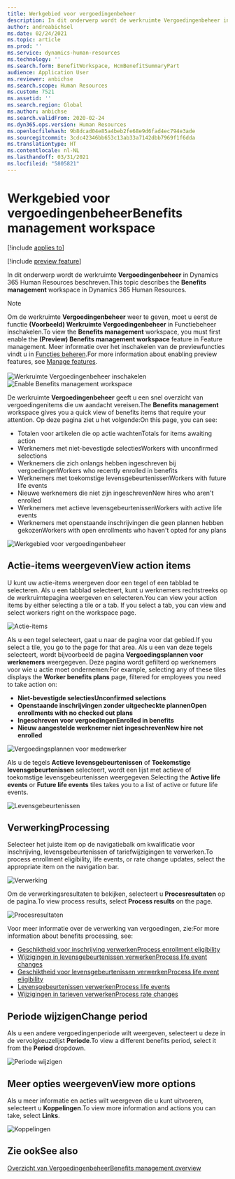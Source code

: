 ```yaml
---
title: Werkgebied voor vergoedingenbeheer
description: In dit onderwerp wordt de werkruimte Vergoedingenbeheer in Dynamics 365 Human Resources beschreven.
author: andreabichsel
ms.date: 02/24/2021
ms.topic: article
ms.prod: ''
ms.service: dynamics-human-resources
ms.technology: ''
ms.search.form: BenefitWorkspace, HcmBenefitSummaryPart
audience: Application User
ms.reviewer: anbichse
ms.search.scope: Human Resources
ms.custom: 7521
ms.assetid: ''
ms.search.region: Global
ms.author: anbichse
ms.search.validFrom: 2020-02-24
ms.dyn365.ops.version: Human Resources
ms.openlocfilehash: 9b8dcad04e85a4beb2fe68e9d6fad4ec794e3ade
ms.sourcegitcommit: 3cdc42346bb653c13ab33a7142dbb7969f1f6dda
ms.translationtype: HT
ms.contentlocale: nl-NL
ms.lasthandoff: 03/31/2021
ms.locfileid: "5805821"
---
```

# <a name="benefits-management-workspace"></a><span data-ttu-id="0b281-103">Werkgebied voor vergoedingenbeheer</span><span class="sxs-lookup"><span data-stu-id="0b281-103">Benefits management workspace</span></span>

[!include [applies to](../includes/applies-to-hr.md)]

[!include [preview feature](./includes/preview-feature.md)]

<span data-ttu-id="0b281-104">In dit onderwerp wordt de werkruimte **Vergoedingenbeheer** in Dynamics 365 Human Resources beschreven.</span><span class="sxs-lookup"><span data-stu-id="0b281-104">This topic describes the **Benefits management** workspace in Dynamics 365 Human Resources.</span></span>

> [!NOTE]
> <span data-ttu-id="0b281-105">Om de werkruimte **Vergoedingenbeheer** weer te geven, moet u eerst de functie **(Voorbeeld) Werkruimte Vergoedingenbeheer** in Functiebeheer inschakelen.</span><span class="sxs-lookup"><span data-stu-id="0b281-105">To view the **Benefits management** workspace, you must first enable the **(Preview) Benefits management workspace** feature in Feature management.</span></span> <span data-ttu-id="0b281-106">Meer informatie over het inschakelen van de previewfuncties vindt u in [Functies beheren](../hr-admin-manage-features.md).</span><span class="sxs-lookup"><span data-stu-id="0b281-106">For more information about enabling preview features, see [Manage features](../hr-admin-manage-features.md).</span></span><br><br><span data-ttu-id="0b281-107">![Werkruimte Vergoedingenbeheer inschakelen](./media/hr-benefits-management-workspace-enable.png)</span><span class="sxs-lookup"><span data-stu-id="0b281-107">![Enable Benefits management workspace](./media/hr-benefits-management-workspace-enable.png)</span></span>

<span data-ttu-id="0b281-108">De werkruimte **Vergoedingenbeheer** geeft u een snel overzicht van vergoedingenitems die uw aandacht vereisen.</span><span class="sxs-lookup"><span data-stu-id="0b281-108">The **Benefits management** workspace gives you a quick view of benefits items that require your attention.</span></span> <span data-ttu-id="0b281-109">Op deze pagina ziet u het volgende:</span><span class="sxs-lookup"><span data-stu-id="0b281-109">On this page, you can see:</span></span>

- <span data-ttu-id="0b281-110">Totalen voor artikelen die op actie wachten</span><span class="sxs-lookup"><span data-stu-id="0b281-110">Totals for items awaiting action</span></span>
- <span data-ttu-id="0b281-111">Werknemers met niet-bevestigde selecties</span><span class="sxs-lookup"><span data-stu-id="0b281-111">Workers with unconfirmed selections</span></span>
- <span data-ttu-id="0b281-112">Werknemers die zich onlangs hebben ingeschreven bij vergoedingen</span><span class="sxs-lookup"><span data-stu-id="0b281-112">Workers who recently enrolled in benefits</span></span>
- <span data-ttu-id="0b281-113">Werknemers met toekomstige levensgebeurtenissen</span><span class="sxs-lookup"><span data-stu-id="0b281-113">Workers with future life events</span></span>
- <span data-ttu-id="0b281-114">Nieuwe werknemers die niet zijn ingeschreven</span><span class="sxs-lookup"><span data-stu-id="0b281-114">New hires who aren't enrolled</span></span>
- <span data-ttu-id="0b281-115">Werknemers met actieve levensgebeurtenissen</span><span class="sxs-lookup"><span data-stu-id="0b281-115">Workers with active life events</span></span>
- <span data-ttu-id="0b281-116">Werknemers met openstaande inschrijvingen die geen plannen hebben gekozen</span><span class="sxs-lookup"><span data-stu-id="0b281-116">Workers with open enrollments who haven't opted for any plans</span></span>

![Werkgebied voor vergoedingenbeheer](./media/hr-benefits-management-workspace.png)

## <a name="view-action-items"></a><span data-ttu-id="0b281-118">Actie-items weergeven</span><span class="sxs-lookup"><span data-stu-id="0b281-118">View action items</span></span>

<span data-ttu-id="0b281-119">U kunt uw actie-items weergeven door een tegel of een tabblad te selecteren. Als u een tabblad selecteert, kunt u werknemers rechtstreeks op de werkruimtepagina weergeven en selecteren.</span><span class="sxs-lookup"><span data-stu-id="0b281-119">You can view your action items by either selecting a tile or a tab. If you select a tab, you can view and select workers right on the workspace page.</span></span>

![Actie-items](./media/hr-benefits-management-workspace-action-items.png)

<span data-ttu-id="0b281-121">Als u een tegel selecteert, gaat u naar de pagina voor dat gebied.</span><span class="sxs-lookup"><span data-stu-id="0b281-121">If you select a tile, you go to the page for that area.</span></span> <span data-ttu-id="0b281-122">Als u een van deze tegels selecteert, wordt bijvoorbeeld de pagina **Vergoedingsplannen voor werknemers** weergegeven. Deze pagina wordt gefilterd op werknemers voor wie u actie moet ondernemen:</span><span class="sxs-lookup"><span data-stu-id="0b281-122">For example, selecting any of these tiles displays the **Worker benefits plans** page, filtered for employees you need to take action on:</span></span>

- <span data-ttu-id="0b281-123">**Niet-bevestigde selecties**</span><span class="sxs-lookup"><span data-stu-id="0b281-123">**Unconfirmed selections**</span></span>
- <span data-ttu-id="0b281-124">**Openstaande inschrijvingen zonder uitgecheckte plannen**</span><span class="sxs-lookup"><span data-stu-id="0b281-124">**Open enrollments with no checked out plans**</span></span>
- <span data-ttu-id="0b281-125">**Ingeschreven voor vergoedingen**</span><span class="sxs-lookup"><span data-stu-id="0b281-125">**Enrolled in benefits**</span></span>
- <span data-ttu-id="0b281-126">**Nieuw aangestelde werknemer niet ingeschreven**</span><span class="sxs-lookup"><span data-stu-id="0b281-126">**New hire not enrolled**</span></span>

![Vergoedingsplannen voor medewerker](./media/hr-benefits-management-workspace-plans.png)

<span data-ttu-id="0b281-128">Als u de tegels **Actieve levensgebeurtenissen** of **Toekomstige levensgebeurtenissen** selecteert, wordt een lijst met actieve of toekomstige levensgebeurtenissen weergegeven.</span><span class="sxs-lookup"><span data-stu-id="0b281-128">Selecting the **Active life events** or **Future life events** tiles takes you to a list of active or future life events.</span></span>

![Levensgebeurtenissen](./media/hr-benefits-management-workspace-life-events.png)

## <a name="processing"></a><span data-ttu-id="0b281-130">Verwerking</span><span class="sxs-lookup"><span data-stu-id="0b281-130">Processing</span></span>

<span data-ttu-id="0b281-131">Selecteer het juiste item op de navigatiebalk om kwalificatie voor inschrijving, levensgebeurtenissen of tariefwijzigingen te verwerken.</span><span class="sxs-lookup"><span data-stu-id="0b281-131">To process enrollment eligibility, life events, or rate change updates, select the appropriate item on the navigation bar.</span></span>

![Verwerking](./media/hr-benefits-management-workspace-processing.png)

<span data-ttu-id="0b281-133">Om de verwerkingsresultaten te bekijken, selecteert u **Procesresultaten** op de pagina.</span><span class="sxs-lookup"><span data-stu-id="0b281-133">To view process results, select **Process results** on the page.</span></span>

![Procesresultaten](./media/hr-benefits-management-workspace-process-results.png)

<span data-ttu-id="0b281-135">Voor meer informatie over de verwerking van vergoedingen, zie:</span><span class="sxs-lookup"><span data-stu-id="0b281-135">For more information about benefits processing, see:</span></span>

- [<span data-ttu-id="0b281-136">Geschiktheid voor inschrijving verwerken</span><span class="sxs-lookup"><span data-stu-id="0b281-136">Process enrollment eligibility</span></span>](hr-benefits-process-enrollment-eligibility.md)
- [<span data-ttu-id="0b281-137">Wijzigingen in levensgebeurtenissen verwerken</span><span class="sxs-lookup"><span data-stu-id="0b281-137">Process life event changes</span></span>](hr-benefits-process-life-event-changes.md)
- [<span data-ttu-id="0b281-138">Geschiktheid voor levensgebeurtenissen verwerken</span><span class="sxs-lookup"><span data-stu-id="0b281-138">Process life event eligibility</span></span>](hr-benefits-process-life-event-eligibility.md)
- [<span data-ttu-id="0b281-139">Levensgebeurtenissen verwerken</span><span class="sxs-lookup"><span data-stu-id="0b281-139">Process life events</span></span>](hr-benefits-process-life-events.md)
- [<span data-ttu-id="0b281-140">Wijzigingen in tarieven verwerken</span><span class="sxs-lookup"><span data-stu-id="0b281-140">Process rate changes</span></span>](hr-benefits-process-rate-changes.md)

## <a name="change-period"></a><span data-ttu-id="0b281-141">Periode wijzigen</span><span class="sxs-lookup"><span data-stu-id="0b281-141">Change period</span></span>

<span data-ttu-id="0b281-142">Als u een andere vergoedingenperiode wilt weergeven, selecteert u deze in de vervolgkeuzelijst **Periode**.</span><span class="sxs-lookup"><span data-stu-id="0b281-142">To view a different benefits period, select it from the **Period** dropdown.</span></span>

![Periode wijzigen](./media/hr-benefits-management-workspace-period.png)

## <a name="view-more-options"></a><span data-ttu-id="0b281-144">Meer opties weergeven</span><span class="sxs-lookup"><span data-stu-id="0b281-144">View more options</span></span>

<span data-ttu-id="0b281-145">Als u meer informatie en acties wilt weergeven die u kunt uitvoeren, selecteert u **Koppelingen**.</span><span class="sxs-lookup"><span data-stu-id="0b281-145">To view more information and actions you can take, select **Links**.</span></span>

![Koppelingen](./media/hr-benefits-management-workspace-links.png)

## <a name="see-also"></a><span data-ttu-id="0b281-147">Zie ook</span><span class="sxs-lookup"><span data-stu-id="0b281-147">See also</span></span>

[<span data-ttu-id="0b281-148">Overzicht van Vergoedingenbeheer</span><span class="sxs-lookup"><span data-stu-id="0b281-148">Benefits management overview</span></span>](hr-benefits-management-overview.md)